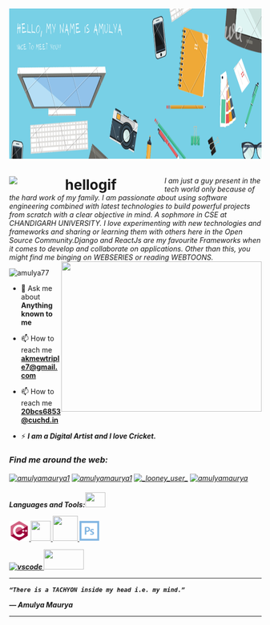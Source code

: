 
<h1 align="center"> <img src="https://github.com/Amulya77/Amulya77/blob/main/Black%20Technology%20LinkedIn%20Banner.png" height="300" width="1100" /> 
  <p>
 <img align="left" src="https://user-images.githubusercontent.com/67560900/107698101-10797e00-6cda-11eb-8357-b7808d66151a.gif" width="310px" alt="hellogif">
</p>
</h1>
 <i>I am just a guy present in the tech world only because of the hard work of my family. I am passionate about using software engineering combined with latest technologies to build powerful projects from scratch with a clear objective in mind. A sophmore in CSE at CHANDIGARH UNIVERSITY. I love experimenting with new technologies and frameworks and sharing or learning them with others here in the Open Source Community.Django and ReactJs are my favourite Frameworks when it comes to develop and collaborate on applications. Other than this, you might find me binging on WEBSERIES or reading WEBTOONS.</i> 
<img align='right' src="https://cdni.iconscout.com/illustration/premium/thumb/college-student-boy-studying-on-laptop-with-e-books-2710149-2261433.png" height="300" width="400">
<p align="left"> <img src="https://komarev.com/ghpvc/?username=amulya77&label=Profile%20views&color=0e75b6&style=flat" alt="amulya77" /> </p>



- 💬 Ask me about **Anything known to me**

- 📫 How to reach me **akmewtriple7@gmail.com**

- 📫 How to reach me **20bcs6853@cuchd.in**

- ⚡ <i>**I am a Digital Artist and I love Cricket.**<i>


<h3 align="left">Find me around the web:</h3>
<p align="left">
 <a href="https://twitter.com/amulyamaurya1" target="blank"><img align="center" src="https://cdn.jsdelivr.net/npm/simple-icons@3.0.1/icons/twitter.svg" alt="amulyamaurya1" height="30" width="40" /></a> 
<a href="https://www.linkedin.com/in/amulya-maurya-25b8621bb/" target="blank"><img align="center" src="https://cdn.jsdelivr.net/npm/simple-icons@3.0.1/icons/linkedin.svg" alt="amulyamaurya1" height="30" width="40" /></a>
<a href="https://instagram.com/_looney_user__" target="blank"><img align="center" src="https://cdn.jsdelivr.net/npm/simple-icons@3.0.1/icons/instagram.svg" alt="_looney_user_" height="30" width="40" /></a>
<a href="https://www.facebook.com/amulya.maurya.9" target="blank"><img align="center" src="https://cdn.jsdelivr.net/npm/simple-icons@3.0.1/icons/facebook.svg" alt="amulyamaurya" height="30" width="40" /></a>
</p>

<p align="left"><h4 align="left">Languages and Tools:<img src="https://camo.githubusercontent.com/be37cdc8f930300096c506ad4574eaae977c48fbb2705cfcb92f4eeab8282c7a/68747470733a2f2f6d656469612e67697068792e636f6d2f6d656469612f56674344417a634b767352364f4d307557672f67697068792e676966" height ="30" width="40"</h4></p>
<p align="left"> <a href="https://www.w3schools.com/cpp/" target="_blank"> <img src="https://raw.githubusercontent.com/devicons/devicon/master/icons/cplusplus/cplusplus-original.svg" alt="cplusplus" width="40" height="40"/><a href="https://www.python.org/" target="_blank"> <img src="https://upload.wikimedia.org/wikipedia/commons/c/c3/Python-logo-notext.svg" height="40" width="40" /> </a> <a href="https://www.javatpoint.com/java-tutorial" target="_blank"> <img src="https://upload.wikimedia.org/wikipedia/en/3/30/Java_programming_language_logo.svg" height="50" width="50" /> </a> 
  <a href="https://www.photoshop.com/en" target="_blank"> <img src="https://raw.githubusercontent.com/devicons/devicon/master/icons/photoshop/photoshop-line.svg" alt="photoshop" width="40" height="40"/> </a> </p>
<p align="left"> <a href="https://code.visualstudio.com/" target="_blank"> <img src="https://miro.medium.com/max/600/1*u9Rw2zT1kQl0I0Oa-9vc_g.png" alt="vscode" width="40" height="40"/>  <a href="https://cloud.google.com/" target="_blank"> <img src="https://cloud.google.com/_static/cloud/images/social-icon-google-cloud-1200-630.png" width="80" height="40"/> </a>
  
   --- 


<p align="left">
   <i> 
    
    
    “There is a TACHYON inside my head i.e. my mind.”
         
   ― Amulya Maurya
  </i>
</p>       

---
